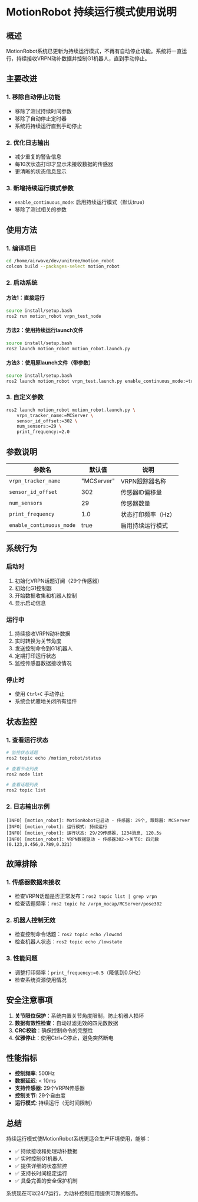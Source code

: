 # MotionRobot 持续运行模式使用说明

## 概述

MotionRobot系统已更新为持续运行模式，不再有自动停止功能。系统将一直运行，持续接收VRPN动补数据并控制G1机器人，直到手动停止。

## 主要改进

### 1. 移除自动停止功能
- 移除了测试持续时间参数
- 移除了自动停止定时器
- 系统将持续运行直到手动停止

### 2. 优化日志输出
- 减少重复的警告信息
- 每10次状态打印才显示未接收数据的传感器
- 更清晰的状态信息显示

### 3. 新增持续运行模式参数
- `enable_continuous_mode`: 启用持续运行模式（默认true）
- 移除了测试相关的参数

## 使用方法

### 1. 编译项目
```bash
cd /home/airwave/dev/unitree/motion_robot
colcon build --packages-select motion_robot
```

### 2. 启动系统

#### 方法1：直接运行
```bash
source install/setup.bash
ros2 run motion_robot vrpn_test_node
```

#### 方法2：使用持续运行launch文件
```bash
source install/setup.bash
ros2 launch motion_robot motion_robot.launch.py
```

#### 方法3：使用原launch文件（带参数）
```bash
source install/setup.bash
ros2 launch motion_robot vrpn_test.launch.py enable_continuous_mode:=true
```

### 3. 自定义参数
```bash
ros2 launch motion_robot motion_robot.launch.py \
    vrpn_tracker_name:=MCServer \
    sensor_id_offset:=302 \
    num_sensors:=29 \
    print_frequency:=2.0
```

## 参数说明

| 参数名 | 默认值 | 说明 |
|--------|--------|------|
| `vrpn_tracker_name` | "MCServer" | VRPN跟踪器名称 |
| `sensor_id_offset` | 302 | 传感器ID偏移量 |
| `num_sensors` | 29 | 传感器数量 |
| `print_frequency` | 1.0 | 状态打印频率（Hz） |
| `enable_continuous_mode` | true | 启用持续运行模式 |

## 系统行为

### 启动时
1. 初始化VRPN话题订阅（29个传感器）
2. 初始化G1控制器
3. 开始数据收集和机器人控制
4. 显示启动信息

### 运行中
1. 持续接收VRPN动补数据
2. 实时转换为关节角度
3. 发送控制命令到G1机器人
4. 定期打印运行状态
5. 监控传感器数据接收情况

### 停止时
- 使用 `Ctrl+C` 手动停止
- 系统会优雅地关闭所有组件

## 状态监控

### 1. 查看运行状态
```bash
# 监控状态话题
ros2 topic echo /motion_robot/status

# 查看节点列表
ros2 node list

# 查看话题列表
ros2 topic list
```

### 2. 日志输出示例
```
[INFO] [motion_robot]: MotionRobot已启动 - 传感器: 29个, 跟踪器: MCServer
[INFO] [motion_robot]: 运行模式: 持续运行
[INFO] [motion_robot]: 运行状态: 29/29传感器, 1234消息, 120.5s
[INFO] [motion_robot]: VRPN数据驱动 - 传感器302->关节0: 四元数(0.123,0.456,0.789,0.321)
```

## 故障排除

### 1. 传感器数据未接收
- 检查VRPN话题是否正常发布：`ros2 topic list | grep vrpn`
- 检查话题频率：`ros2 topic hz /vrpn_mocap/MCServer/pose302`

### 2. 机器人控制无效
- 检查控制命令话题：`ros2 topic echo /lowcmd`
- 检查机器人状态：`ros2 topic echo /lowstate`

### 3. 性能问题
- 调整打印频率：`print_frequency:=0.5`（降低到0.5Hz）
- 检查系统资源使用情况

## 安全注意事项

1. **关节限位保护**：系统内置关节角度限制，防止机器人损坏
2. **数据有效性检查**：自动过滤无效的四元数数据
3. **CRC校验**：确保控制命令的完整性
4. **优雅停止**：使用Ctrl+C停止，避免突然断电

## 性能指标

- **控制频率**: 500Hz
- **数据延迟**: < 10ms
- **支持传感器**: 29个VRPN传感器
- **控制关节**: 29个自由度
- **运行模式**: 持续运行（无时间限制）

## 总结

持续运行模式使MotionRobot系统更适合生产环境使用，能够：

- ✅ 持续接收和处理动补数据
- ✅ 实时控制G1机器人
- ✅ 提供详细的状态监控
- ✅ 支持长时间稳定运行
- ✅ 具备完善的安全保护机制

系统现在可以24/7运行，为动补控制应用提供可靠的服务。
